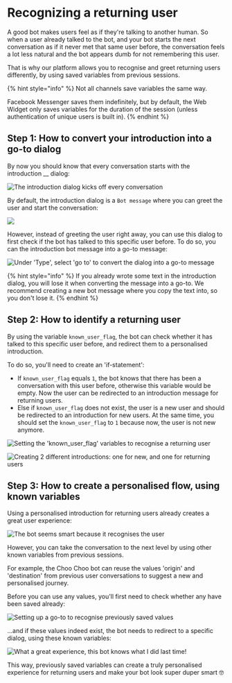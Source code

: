 # Recognizing a returning user

A good bot makes users feel as if they're talking to another human. So when a user already talked to the bot, and your bot starts the next conversation as if it never met that same user before, the conversation feels a lot less natural and the bot appears dumb for not remembering this user.&#x20;

That is why our platform allows you to recognise and greet returning users differently, by using saved variables from previous sessions.

{% hint style="info" %}
Not all channels save variables the same way.

Facebook Messenger saves them indefinitely, but by default, the Web Widget only saves variables for the duration of the session (unless authentication of unique users is built in).
{% endhint %}

## Step 1: How to convert your introduction into a go-to dialog

By now you should know that every conversation starts with the introduction __ dialog:

![The introduction dialog kicks off every conversation](<../.gitbook/assets/image (523).png>)

By default, the introduction dialog is a `Bot message` where you can greet the user and start the conversation:

![](../.gitbook/assets/schermafbeelding-2019-01-24-om-10.56.17-kopie.png)

However, instead of greeting the user right away, you can use this dialog to first check if the bot has talked to this specific user before. To do so, you can the introduction bot message into a go-to message:

![Under 'Type', select 'go to' to convert the dialog into a go-to message](../.gitbook/assets/schermafbeelding-2019-01-24-om-11.17.12.png)

{% hint style="info" %}
If you already wrote some text in the introduction dialog, you will lose it when converting the message into a go-to. We recommend creating a new bot message where you copy the text into, so you don't lose it.
{% endhint %}

## Step 2: How to identify a returning user

By using the variable `known_user_flag`, the bot can check whether it has talked to this specific user before, and redirect them to a personalised introduction.

To do so, you'll need to create an 'if-statement':

* If `known_user_flag` equals `1`, the bot knows that there has been a conversation with this user before, otherwise this variable would be empty. Now the user can be redirected to an introduction message for returning users.
* Else if `known_user_flag` does not exist, the user is a new user and should be redirected to an introduction for new users. At the same time, you should set the `known_user_flag` to `1` because now, the user is not new anymore.&#x20;

![Setting the 'known\_user\_flag' variables to recognise a returning user](<../.gitbook/assets/image (525).png>)

![Creating 2 different introductions: one for new, and one for returning users](../.gitbook/assets/schermafbeelding-2019-01-24-om-11.39.38.png)

## Step 3: How to create a personalised flow, using known variables

Using a personalised introduction for returning users already creates a great user experience:

![The bot seems smart because it recognises the user](../.gitbook/assets/schermafbeelding-2019-01-24-om-11.49.51.png)

However, you can take the conversation to the next level by using other known variables from previous sessions.

For example, the Choo Choo bot can reuse the values 'origin' and 'destination' from previous user conversations to suggest a new and personalised journey.

Before you can use any values, you'll first need to check whether any have been saved already:

![Setting up a go-to to recognise previously saved values](../.gitbook/assets/schermafbeelding-2019-01-24-om-12.06.50.png)

...and if these values indeed exist, the bot needs to redirect to a specific dialog, using these known variables:

![What a great experience, this bot knows what I did last time!](../.gitbook/assets/schermafbeelding-2019-01-24-om-12.03.20.png)

This way, previously saved variables can create a truly personalised experience for returning users and make your bot look super duper smart 🤓
